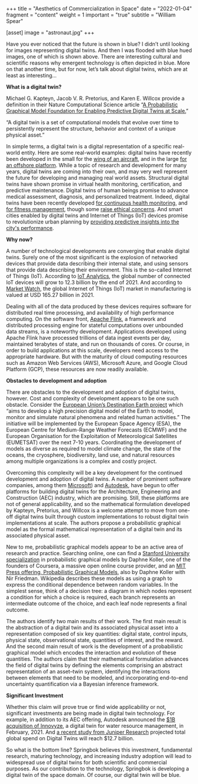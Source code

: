 +++
title = "Aesthetics of Commercialization in Space"
date = "2022-01-04"
fragment = "content"
weight = 1
important = "true"
subtitle = "William Spear"

[asset]
    image = "astronaut.jpg"
+++

Have you ever noticed that the future is shown in blue? I didn’t until looking for images representing digital twins. And then I was flooded with blue hued images, one of which is shown above. There are interesting cultural and scientific reasons why emergent technology is often depicted in blue. More on that another time, but for now, let’s talk about digital twins, which are at least as interesting…

**What is a digital twin?**

Michael G. Kapteyn, Jacob V. R. Pretorius, and Karen E. Willcox provide a definition in their Nature Computational Science article “[A Probabilistic Graphical Model Foundation for Enabling Predictive Digital Twins at Scale.](https://www.nature.com/articles/s43588-021-00069-0)”

“A digital twin is a set of computational models that evolve over time to persistently represent the structure, behavior and context of a unique physical asset.”

In simple terms, a digital twin is a digital representation of a specific real-world entity. Here are some real-world examples: digital twins have recently been developed in the small for the [wing of an aircraft](https://arc.aiaa.org/doi/abs/10.2514/1.J055201?journalCode=aiaaj), and in the large [for an offshore platform](https://onepetro.org/OTCONF/proceedings-abstract/20OTC/3-20OTC/D031S037R006/107297). While a topic of research and development for many years, digital twins are coming into their own, and may very well represent the future for developing and managing real world assets. Structural digital twins have shown promise in virtual health monitoring,
certification, and predictive maintenance. Digital twins of human beings promise to advance medical assessment, diagnosis, and personalized treatment. Indeed, digital twins have been recently developed [for continuous health monitoring](https://dl.acm.org/doi/10.5555/3370272.3370310), and [for fitness management](https://ieeexplore.ieee.org/document/8981975), though some [raise ethical concerns](https://pubmed.ncbi.nlm.nih.gov/29487613/). And smart cities enabled by digital twins and Internet of Things (IoT) devices promise to revolutionize urban planning by [providing predictive insights into the city's performance](https://ieeexplore.ieee.org/document/8285439).

**Why now?**

A number of technological developments are converging that enable digital twins. Surely one of the most significant is the explosion of networked devices that provide data describing their internal state, and using sensors that provide data describing their environment. This is the so-called Internet of Things (IoT). According to [IoT Analytics](https://iot-analytics.com/number-connected-iot-devices/), the global number of connected IoT devices will grow to 12.3 billion by the end of 2021. And according to [Market Watch](https://www.marketwatch.com/press-release/internet-of-things-iot-market-size-2021-industry-share-overview-cagr-global-trend-geographical-statistics-growth-status-manufacturing-cost-structure-and-future-investments-analysis-covid-19-impact-2021-08-19), the global Internet of Things (IoT) market in manufacturing is valued at USD 165.27 billion in 2021.

Dealing with all of the data produced by these devices requires software for distributed real time processing, and availability of high performance computing. On the software front, [Apache Flink](https://flink.apache.org/flink-architecture.html), a framework and distributed processing engine for stateful computations over unbounded data streams, is a noteworthy development. Applications developed using Apache Flink have processed trillions of data ingest events per day, maintained terabytes of state, and run on thousands of cores. Or course, in order to build applications at this scale, developers need access to the appropriate hardware. But with the maturity of cloud computing resources such as Amazon Web Services (AWS), Microsoft Azure, and Google Cloud Platform (GCP), these resources are now readily available.

**Obstacles to development and adoption**

There are obstacles to the development and adoption of digital twins, however. Cost and complexity of development appears to be one such obstacle. Consider the [European Union’s Destination Earth project](https://digital-strategy.ec.europa.eu/en/policies/destination-earth) which “aims to develop a high precision digital model of the Earth to model, monitor and simulate natural phenomena and related human activities.” The initiative will be implemented by the European Space Agency (ESA), the European Centre for Medium-Range Weather Forecasts (ECMWF) and the European Organisation for the Exploitation of Meteorological Satellites (EUMETSAT) over the next 7-10 years. Coordinating the development of models as diverse as required to model climate change, the state of the oceans, the cryosphere, biodiversity, land use, and natural resources among multiple organizations is a complex and costly project.

Overcoming this complexity will be a key development for the continued development and adoption of digital twins. A number of prominent software companies, among them [Microsoft](https://venturebeat.com/2021/06/05/microsoft-paves-digital-twins-on-ramp-for-construction-real-estate/)) and [Autodesk](https://venturebeat.com/2021/06/06/autodesk-discloses-digital-twin-platform-for-aec-industry/), have begun to offer platforms for building digital twins for the Architecture, Engineering and Construction (AEC) industry, which are promising. Still, these platforms are not of general applicability, and so the mathematical formulation developed by Kapteyn, Pretorius, and Willcox is a welcome attempt to move from one-off digital twins built through custom implementations to robust digital twin implementations at scale. The authors propose a probabilistic graphical model as the formal mathematical representation of a digital twin and its associated physical asset.

New to me, probabilistic graphical models appear to be an active area of research and practice. Searching online, one can find a [Stanford University specialization](https://www.coursera.org/specializations/probabilistic-graphical-models) in probabilistic graphical models by Daphne Koller, one of the founders of Coursera, a massive open online course provider, and an [MIT Press offering, Probabilistic Graphical Models](https://mitpress.mit.edu/books/probabilistic-graphical-models), also by Daphne Koller with Nir Friedman. Wikipedia describes these models as using a graph to express the conditional dependence between random variables. In the simplest sense, think of a decision tree: a diagram in which nodes represent a condition for which a choice is required, each branch represents an intermediate outcome of the choice, and each leaf node represents a final outcome.

The authors identify two main results of their work. The first main result is the abstraction of a digital twin and its associated physical asset into a representation composed of six key quantities: digital state, control inputs, physical state, observational state, quantities of interest, and the reward. And the second main result of work is the development of a probabilistic graphical model which encodes the interaction and evolution of these quantities. The authors claim that their mathematical formulation advances the field of digital twins by defining the elements comprising an abstract representation of an asset–twin system, identifying the interactions between elements that need to be modeled, and incorporating end-to-end uncertainty quantification via a Bayesian inference framework.

**Significant Investment**

Whether this claim will prove true or find wide applicability or not, significant investments are being made in digital twin technology. For example, in addition to its AEC offering, Autodesk announced the [$1B acquisition of Innovyze](https://adsknews.autodesk.com/news/autodesk-to-acquire-innovyze), a digital twin for water resource management, in February, 2021. And [a recent study from Juniper Research](https://www.iot-now.com/2020/06/02/103204-spend-on-digital-twins-to-reach-12-7bn-by-2021-as-solutions-offer-iot-investment-roi/) projected total global spend on Digital Twins will reach $12.7 billion.

So what is the bottom line? Springbok believes this investment, fundamental research, maturing technology, and increasing industry adoption will lead to widespread use of digital twins for both scientific and commercial purposes. As our contribution to the technology, Springbok is developing a digital twin of the space domain. Of course, our digital twin will be blue.
